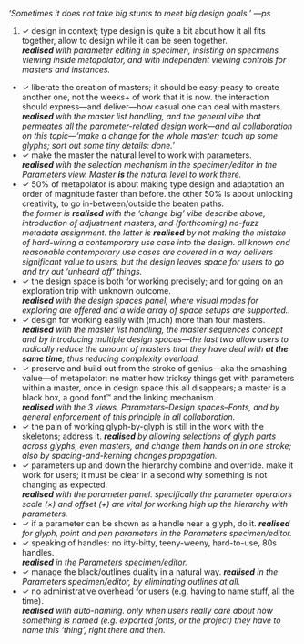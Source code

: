 _‘Sometimes it does not take big stunts to meet big design goals.’ —ps_

1. ✓ design in context; type design is quite a bit about how it all fits together, allow to design while it can be seen together.<br/>_**realised** with parameter editing in specimen, insisting on specimens viewing inside metapolator, and with independent viewing controls for masters and instances._
* ✓ liberate the creation of masters; it should be easy-peasy to create another one, not the weeks+ of work that it is now. the interaction should express—and deliver—how casual one can deal with masters.<br/>_**realised** with the master list handling, and the general vibe that permeates all the parameter-related design work—and all collaboration on this topic—‘make a change for the whole master; touch up some glyphs; sort out some tiny details: done.’_
* ✓ make the master the natural level to work with parameters.<br/>_**realised** with the selection mechanism in the specimen/editor in the Parameters view. Master **is** the natural level to work there._
* ✓ 50% of metapolator is about making type design and adaptation an order of magnitude faster than before. the other 50% is about unlocking creativity, to go in-between/outside the beaten paths.<br/>_the former is **realised** with the ‘change big’ vibe describe above, introduction of adjustment masters, and (forthcoming) no-fuzz metadata assignment. the latter is **realised** by not making the mistake of hard-wiring a contemporary use case into the design. all known and reasonable contemporary use cases are covered in a way delivers significant value to users, but the design leaves space for users to go and try out ‘unheard off’ things._
* ✓ the design space is both for working precisely; and for going on an exploration trip with unknown outcome.<br/>_**realised** with the design spaces panel, where visual modes for exploring are offered and a wide array of space setups are supported.._
* ✓ design for working easily with (much) more than four masters.<br/>_**realised** with the master list handling, the master sequences concept and by introducing multiple design spaces—the last two allow users to radically reduce the amount of masters that they have deal with **at the same time**, thus reducing complexity overload._
* ✓ preserve and build out from the stroke of genius—aka the smashing value—of metapolator: no matter how tricksy things get with parameters within a master, once in design space this all disappears; a master is a black box, a good font™ and the linking mechanism.<br/>_**realised** with the 3 views, Parameters–Design spaces–Fonts, and by general enforcement of this principle in all collaboration._
* ✓ the pain of working glyph-by-glyph is still in the work with the skeletons; address it. _**realised** by allowing selections of glyph parts across glyphs, even masters, and change them hands on in one stroke; also by spacing-and-kerning changes propagation._
* ✓ parameters up and down the hierarchy combine and override. make it work for users; it must be clear in a second why something is not changing as expected.<br/>_**realised** with the parameter panel. specifically the parameter operators scale (×) and offset (+) are vital for working high up the hierarchy with parameters._
* ✓ if a parameter can be shown as a handle near a glyph, do it. _**realised** for glyph, point and pen parameters in the Parameters specimen/editor._
* ✓ speaking of handles: no itty-bitty, teeny-weeny, hard-to-use, 80s handles.<br/>_**realised** in the Parameters specimen/editor._
* ✓ manage the black/outlines duality in a natural way. _**realised** in the Parameters specimen/editor, by eliminating outlines at all._
* ✓ no administrative overhead for users (e.g. having to name stuff, all the time).<br/>_**realised** with auto-naming. only when users really care about how something is named (e.g. exported fonts, or the project) they have to name this ‘thing’, right there and then._